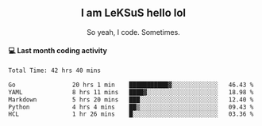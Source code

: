 <h2 align="center">I am LeKSuS hello lol</h2>
<p align="center">So yeah, I code. Sometimes.</p>

#### :computer: Last month coding activity
<!--START_SECTION:waka-->

```txt
Total Time: 42 hrs 40 mins

Go                20 hrs 1 min    ███████████▓░░░░░░░░░░░░░   46.43 %
YAML              8 hrs 11 mins   ████▓░░░░░░░░░░░░░░░░░░░░   18.98 %
Markdown          5 hrs 20 mins   ███░░░░░░░░░░░░░░░░░░░░░░   12.40 %
Python            4 hrs 4 mins    ██▒░░░░░░░░░░░░░░░░░░░░░░   09.43 %
HCL               1 hr 26 mins    █░░░░░░░░░░░░░░░░░░░░░░░░   03.36 %
```

<!--END_SECTION:waka-->
